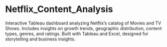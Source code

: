 # Netflix_Content_Analysis
Interactive Tableau dashboard analyzing Netflix’s catalog of Movies and TV Shows.   Includes insights on growth trends, geographic distribution, content types, genres, and ratings.   Built with Tableau and Excel, designed for storytelling and business insights. 

